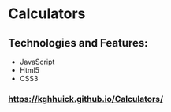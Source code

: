 # Calculators

## Technologies and Features:

* JavaScript
* Html5
* CSS3

### https://kghhuick.github.io/Calculators/
